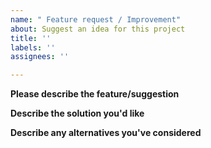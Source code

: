 ```yaml
---
name: " Feature request / Improvement"
about: Suggest an idea for this project
title: ''
labels: ''
assignees: ''

---
```


**Please describe the feature/suggestion**

**Describe the solution you'd like**

**Describe any alternatives you've considered**
